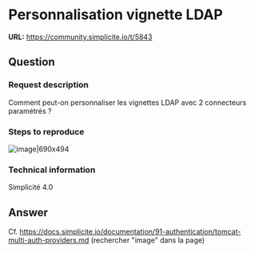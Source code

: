 # Personnalisation vignette LDAP

**URL:** https://community.simplicite.io/t/5843

## Question
### Request description

Comment peut-on personnaliser les vignettes LDAP avec 2 connecteurs paramétrés ?

### Steps to reproduce

![image|690x494](upload://hVm2atDuktXD9eq4w1B4UMBaJh6.png)


### Technical information

Simplicité 4.0

## Answer
Cf. https://docs.simplicite.io/documentation/91-authentication/tomcat-multi-auth-providers.md (rechercher "image" dans la page)
